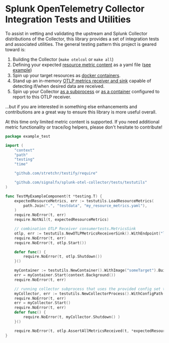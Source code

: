# Splunk OpenTelemetry Collector Integration Tests and Utilities

To assist in vetting and validating the upstream and Splunk Collector distributions of the Collector, this library
provides a set of integration tests and associated utilities.  The general testing pattern this project is geared toward
is:

1. Building the Collector (`make otelcol` or `make all`)
1. Defining your expected [resource metric content](./testutils/README.md#resource-metrics) as a yaml file
([see example](./testutils/testdata/resourceMetrics.yaml))
1. Spin up your target resources as [docker containers](./testutils/README.md#test-containers).
1. Stand up an in-memory [OTLP metrics receiver and sink](./testutils/README.md#otlp-metrics-receiver-sink) capable of detecting if/when desired data are received.
1. Spin up your Collector [as a subprocess](./testutils/README.md#collector-process) or [as a container](./testutils/README.md#collector-container) configured to report to this OTLP receiver.
  
...but if you are interested in something else enhancements and contributions are a great way to ensure this library
is more useful overall.

At this time only limited metric content is supported.  If you need additional metric functionality or trace/log
helpers, please don't hesitate to contribute!

```go
package example_test

import (
	"context"
	"path"
	"testing"
	"time"

	"github.com/stretchr/testify/require"

	"github.com/signalfx/splunk-otel-collector/tests/testutils"
)

func TestMyExampleComponent(t *testing.T) {
	expectedResourceMetrics, err := testutils.LoadResourceMetrics(
		path.Join(".", "testdata", "my_resource_metrics.yaml"),
	)
	require.NoError(t, err)
	require.NotNil(t, expectedResourceMetrics)

	// combination OTLP Receiver consumertests.MetricsSink
	otlp, err := testutils.NewOTLPMetricsReceiverSink().WithEndpoint("localhost:23456").Build()
	require.NoError(t, err)
	require.NoError(t, otlp.Start())

	defer func() {
		require.NoError(t, otlp.Shutdown())
	}()

	myContainer := testutils.NewContainer().WithImage("someTarget").Build()
	err = myContainer.Start(context.Background())
	require.NoError(t, err)

	// running collector subprocess that uses the provided config set to export OTLP to our test receiver
	myCollector, err := testutils.NewCollectorProcess().WithConfigPath(path.Join(".", "testdata", "config.yaml")).Build()
	require.NoError(t, err)
	err = myCollector.Start()
	require.NoError(t, err)
	defer func() {
		require.NoError(t, myCollector.Shutdown() )
	}()

	require.NoError(t, otlp.AssertAllMetricsReceived(t, *expectedResourceMetrics, 30*time.Second))
}
```
